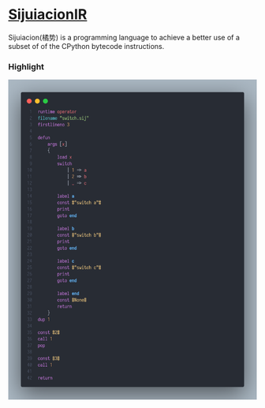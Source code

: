 # [SijuiacionIR](https://github.com/RemuLang/sijuiacion-lang)

Sijuiacion(橘势) is a programming language to achieve a better use of a subset of of the CPython bytecode instructions.

### Highlight


![](./resources/switch.png)

